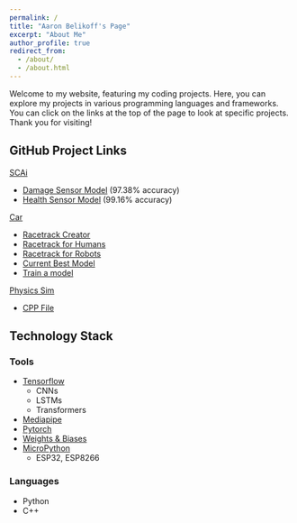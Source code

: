 ```yaml
---
permalink: /
title: "Aaron Belikoff's Page"
excerpt: "About Me"
author_profile: true
redirect_from: 
  - /about/
  - /about.html
---
```


Welcome to my website, featuring my coding projects. Here, you can explore my projects in various programming languages and frameworks. You can click on the links at the top of the page to look at specific projects. Thank you for visiting! 

GitHub Project Links
-----
[SCAi](https://github.com/EndeavoringOrb/SCAI)
- [Damage Sensor Model](https://github.com/EndeavoringOrb/SCAI/blob/main/dmg_model.h5) (97.38% accuracy)  
- [Health Sensor Model](https://github.com/EndeavoringOrb/SCAI/blob/main/health_model.h5) (99.16% accuracy)  

[Car](https://github.com/EndeavoringOrb/RL_car)  
- [Racetrack Creator](https://github.com/EndeavoringOrb/RL_car/blob/main/make_racecourse.py)
- [Racetrack for Humans](https://github.com/EndeavoringOrb/RL_car/blob/main/car_racing.py)
- [Racetrack for Robots](https://github.com/EndeavoringOrb/RL_car/blob/main/car_racing_test.py)
- [Current Best Model](https://github.com/EndeavoringOrb/RL_car/blob/main/model.h5)
- [Train a model](https://github.com/EndeavoringOrb/RL_car/blob/main/custom_network.py)

[Physics Sim](https://github.com/EndeavoringOrb/simple_physics)
- [CPP File](https://raw.githubusercontent.com/EndeavoringOrb/simple_physics/master/balls.cpp)  


Technology Stack
-----
### Tools
- [Tensorflow](https://www.tensorflow.org/)
  - CNNs  
  - LSTMs
  - Transformers
- [Mediapipe](https://mediapipe.dev/)  
- [Pytorch](https://pytorch.org/get-started/locally/)  
- [Weights & Biases](https://wandb.ai/site)  
- [MicroPython](https://micropython.org/)  
  - ESP32, ESP8266  
### Languages
- Python  
- C++  